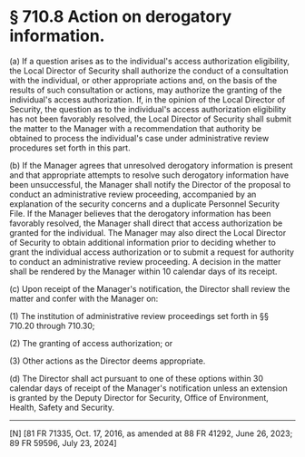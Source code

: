 # § 710.8   Action on derogatory information.

(a) If a question arises as to the individual's access authorization eligibility, the Local Director of Security shall authorize the conduct of a consultation with the individual, or other appropriate actions and, on the basis of the results of such consultation or actions, may authorize the granting of the individual's access authorization. If, in the opinion of the Local Director of Security, the question as to the individual's access authorization eligibility has not been favorably resolved, the Local Director of Security shall submit the matter to the Manager with a recommendation that authority be obtained to process the individual's case under administrative review procedures set forth in this part.


(b) If the Manager agrees that unresolved derogatory information is present and that appropriate attempts to resolve such derogatory information have been unsuccessful, the Manager shall notify the Director of the proposal to conduct an administrative review proceeding, accompanied by an explanation of the security concerns and a duplicate Personnel Security File. If the Manager believes that the derogatory information has been favorably resolved, the Manager shall direct that access authorization be granted for the individual. The Manager may also direct the Local Director of Security to obtain additional information prior to deciding whether to grant the individual access authorization or to submit a request for authority to conduct an administrative review proceeding. A decision in the matter shall be rendered by the Manager within 10 calendar days of its receipt.


(c) Upon receipt of the Manager's notification, the Director shall review the matter and confer with the Manager on:


(1) The institution of administrative review proceedings set forth in §§ 710.20 through 710.30;


(2) The granting of access authorization; or


(3) Other actions as the Director deems appropriate.


(d) The Director shall act pursuant to one of these options within 30 calendar days of receipt of the Manager's notification unless an extension is granted by the Deputy Director for Security, Office of Environment, Health, Safety and Security.



---

[N] [81 FR 71335, Oct. 17, 2016, as amended at 88 FR 41292, June 26, 2023; 89 FR 59596, July 23, 2024]




